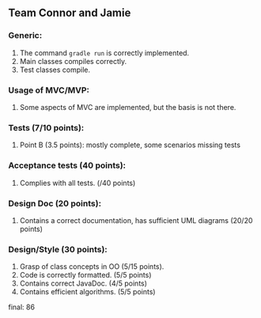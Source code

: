 ## Team Connor and Jamie
### Generic:
1. The command ```gradle run``` is correctly implemented.
1. Main classes compiles correctly.
1. Test classes compile.

### Usage of MVC/MVP:
1. Some aspects of MVC are implemented, but the basis is not there.

### Tests (7/10 points):
1. Point B (3.5 points): mostly complete, some scenarios missing tests

### Acceptance tests (40 points):
1. Complies with all tests. (/40 points)

### Design Doc (20 points):
1. Contains a correct documentation, has sufficient UML diagrams (20/20 points)

### Design/Style (30 points):
1. Grasp of class concepts in OO (5/15 points).
1. Code is correctly formatted. (5/5 points)
1. Contains correct JavaDoc. (4/5 points)
1. Contains efficient algorithms. (5/5 points)

final: 86
